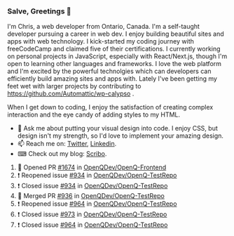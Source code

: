 ### Salve, Greetings 👋

I'm Chris, a web developer from Ontario, Canada. I'm a self-taught developer pursuing a career in web dev. I enjoy building beautiful sites and apps with web technology.
I kick-started my coding journey with freeCodeCamp and claimed five of their certifications.  I currently working on personal projects in JavaScript, especially with React/Next.js, though I'm open to learning other languages and frameworks. I love the web platform and I'm excited by the powerful technolgies which can developers can efficiently build amazing sites and apps with. Lately I've been getting my feet wet with larger projects by contributing to https://github.com/Automattic/wp-calypso .

When I get down to coding, I enjoy the satisfaction of creating complex interaction and the eye candy of adding styles to my HTML. 

- 💬 Ask me about putting your visual design into code. I enjoy CSS, but design isn't my strength, so I'd love to implement your amazing design.
- 📫 Reach me on: [Twitter](https://twitter.com/Christo28120856), [Linkedin](https://www.linkedin.com/in/christopher-stevers-07b9a5204/).
- ⌨ Check out my blog: [Scribo](https://christopherstevers.cf).
<!--
**Christopher-Stevers/Christopher-Stevers** is a ✨ _special_ ✨ repository because its `README.md` (this file) appears on your GitHub profile.

Here are some ideas to get you started:

- 🔭 I’m currently working on ...
- 🌱 I’m currently learning ...
- 👯 I’m looking to collaborate on ...
- 🤔 I’m looking for help with ...
- 😄 Pronouns: ...
- ⚡ Fun fact: ...
-->

<!--START_SECTION:activity-->
1. 💪 Opened PR [#1674](https://github.com/OpenQDev/OpenQ-Frontend/pull/1674) in [OpenQDev/OpenQ-Frontend](https://github.com/OpenQDev/OpenQ-Frontend)
2. ❗️ Reopened issue [#934](https://github.com/OpenQDev/OpenQ-TestRepo/issues/934) in [OpenQDev/OpenQ-TestRepo](https://github.com/OpenQDev/OpenQ-TestRepo)
3. ❗️ Closed issue [#934](https://github.com/OpenQDev/OpenQ-TestRepo/issues/934) in [OpenQDev/OpenQ-TestRepo](https://github.com/OpenQDev/OpenQ-TestRepo)
4. 🎉 Merged PR [#936](https://github.com/OpenQDev/OpenQ-TestRepo/pull/936) in [OpenQDev/OpenQ-TestRepo](https://github.com/OpenQDev/OpenQ-TestRepo)
5. ❗️ Reopened issue [#964](https://github.com/OpenQDev/OpenQ-TestRepo/issues/964) in [OpenQDev/OpenQ-TestRepo](https://github.com/OpenQDev/OpenQ-TestRepo)
6. ❗️ Closed issue [#973](https://github.com/OpenQDev/OpenQ-TestRepo/issues/973) in [OpenQDev/OpenQ-TestRepo](https://github.com/OpenQDev/OpenQ-TestRepo)
7. ❗️ Closed issue [#964](https://github.com/OpenQDev/OpenQ-TestRepo/issues/964) in [OpenQDev/OpenQ-TestRepo](https://github.com/OpenQDev/OpenQ-TestRepo)
<!--END_SECTION:activity-->
